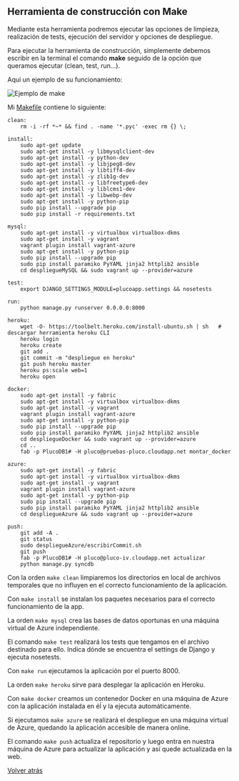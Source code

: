 ## Herramienta de construcción con Make

Mediante esta herramienta podremos ejecutar las opciones de limpieza, realización de tests, ejecución del servidor y opciones de despliegue.

Para ejecutar la herramienta de construcción, simplemente debemos escribir en la terminal el comando **make** seguido de la opción que queramos ejecutar (clean, test, run...).

Aquí un ejemplo de su funcionamiento:

![Ejemplo de make](http://i628.photobucket.com/albums/uu6/romilgildo/testPluco_zps40wctlgf.png)

Mi [Makefile](https://github.com/romilgildo/IV-PLUCO-RMH/blob/master/Makefile) contiene lo siguiente:

```
clean:
	rm -i -rf *~* && find . -name '*.pyc' -exec rm {} \;
	
install:
	sudo apt-get update 
	sudo apt-get install -y libmysqlclient-dev
	sudo apt-get install -y python-dev
	sudo apt-get install -y libjpeg8-dev
	sudo apt-get install -y libtiff4-dev
	sudo apt-get install -y zlib1g-dev
	sudo apt-get install -y libfreetype6-dev
	sudo apt-get install -y liblcms1-dev
	sudo apt-get install -y libwebp-dev
	sudo apt-get install -y python-pip
	sudo pip install --upgrade pip
	sudo pip install -r requirements.txt
	
mysql:
	sudo apt-get install -y virtualbox virtualbox-dkms
	sudo apt-get install -y vagrant
	vagrant plugin install vagrant-azure
	sudo apt-get install -y python-pip
	sudo pip install --upgrade pip
	sudo pip install paramiko PyYAML jinja2 httplib2 ansible
	cd despliegueMySQL && sudo vagrant up --provider=azure

test: 
	export DJANGO_SETTINGS_MODULE=plucoapp.settings && nosetests
	
run:
	python manage.py runserver 0.0.0.0:8000
	
heroku:
	wget -O- https://toolbelt.heroku.com/install-ubuntu.sh | sh   # descargar herramienta heroku CLI
	heroku login
	heroku create
	git add .
	git commit -m "despliegue en heroku"
	git push heroku master
	heroku ps:scale web=1
	heroku open

docker:
	sudo apt-get install -y fabric
	sudo apt-get install -y virtualbox virtualbox-dkms
	sudo apt-get install -y vagrant
	vagrant plugin install vagrant-azure
	sudo apt-get install -y python-pip
	sudo pip install --upgrade pip
	sudo pip install paramiko PyYAML jinja2 httplib2 ansible
	cd despliegueDocker && sudo vagrant up --provider=azure
	cd ..
	fab -p PlucoDB1# -H pluco@pruebas-pluco.cloudapp.net montar_docker
	
azure:
	sudo apt-get install -y fabric
	sudo apt-get install -y virtualbox virtualbox-dkms
	sudo apt-get install -y vagrant
	vagrant plugin install vagrant-azure
	sudo apt-get install -y python-pip
	sudo pip install --upgrade pip
	sudo pip install paramiko PyYAML jinja2 httplib2 ansible
	cd despliegueAzure && sudo vagrant up --provider=azure
	
push:
	git add -A .
	git status
	sudo despliegueAzure/escribirCommit.sh
	git push
	fab -p PlucoDB1# -H pluco@pluco-iv.cloudapp.net actualizar
	python manage.py syncdb
```

Con la orden `make clean` limpiaremos los directorios en local de archivos temporales que no influyen en el correcto funcionamiento de la aplicación.

Con `make install` se instalan los paquetes necesarios para el correcto funcionamiento de la app. 

La orden `make mysql` crea las bases de datos oportunas en una máquina virtual de Azure independiente.

El comando `make test` realizará los tests que tengamos en el archivo destinado para ello. Indica dónde se encuentra el settings de Django y ejecuta nosetests.

Con `make run` ejecutamos la aplicación por el puerto 8000.

La orden `make heroku` sirve para desplegar la aplicación en Heroku.

Con `make docker` creamos un contenedor Docker en una máquina de Azure con la aplicación instalada en éĺ y la ejecuta automáticamente.

Si ejecutamos `make azure` se realizará el despliegue en una máquina virtual de Azure, quedando la aplicación accesible de manera online.

El comando `make push` actualiza el repositorio y luego entra en nuestra máquina de Azure para actualizar la aplicación y así quede actualizada en la web.

[Volver atrás](https://github.com/romilgildo/IV-PLUCO-RMH#herramienta-de-construcción-con-make)
